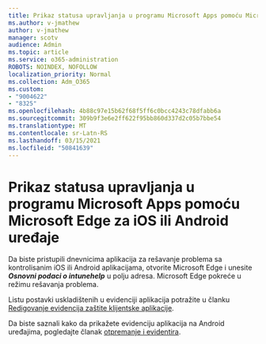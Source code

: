 ```yaml
---
title: Prikaz statusa upravljanja u programu Microsoft Apps pomoću Microsoft Edge za iOS ili Android uređaje
ms.author: v-jmathew
author: v-jmathew
manager: scotv
audience: Admin
ms.topic: article
ms.service: o365-administration
ROBOTS: NOINDEX, NOFOLLOW
localization_priority: Normal
ms.collection: Adm_O365
ms.custom:
- "9004622"
- "8325"
ms.openlocfilehash: 4b88c97e15b62f68f5ff6c0bcc4243c78dfabb6a
ms.sourcegitcommit: 309b9f3e6e2ff622f95bb860d337d2c05b7bbe54
ms.translationtype: MT
ms.contentlocale: sr-Latn-RS
ms.lasthandoff: 03/15/2021
ms.locfileid: "50841639"
---
```

# <a name="view-the-management-status-of-microsoft-apps-using-microsoft-edge-for-ios-or-android-devices"></a>Prikaz statusa upravljanja u programu Microsoft Apps pomoću Microsoft Edge za iOS ili Android uređaje

Da biste pristupili dnevnicima aplikacija za rešavanje problema sa kontrolisanim iOS ili Android aplikacijama, otvorite Microsoft Edge i unesite ***Osnovni podaci o intunehelp*** u polju adresa. Microsoft Edge pokreće u režimu rešavanja problema.

Listu postavki uskladištenih u evidenciji aplikacija potražite u članku [Redigovanje evidencija zaštite klijentske aplikacije](https://go.microsoft.com/fwlink/?linkid=2141401).

Da biste saznali kako da prikažete evidenciju aplikacija na Android uređajima, pogledajte članak [otpremanje i evidentira](https://go.microsoft.com/fwlink/?linkid=2141408).
